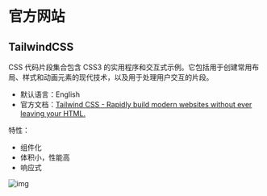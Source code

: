 # 官方网站

## TailwindCSS

CSS 代码片段集合包含 CSS3 的实用程序和交互式示例。它包括用于创建常用布局、样式和动画元素的现代技术，以及用于处理用户交互的片段。

- 默认语言：English
- 官方文档：[Tailwind CSS - Rapidly build modern websites without ever leaving your HTML.](https://tailwindcss.com/)

特性：

- 组件化
- 体积小，性能高
- 响应式

![img](/images/html/css/tailwindcss/10001.png)
